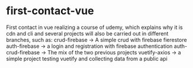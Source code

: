 # first-contact-vue

First contact in vue realizing a course of udemy, which explains why it is cdn and cli and  several projects will also be carried out in different branches, such as:
crud-firebase -> A simple crud with firebase fierestore
auth-firebase -> a login and registration with firebase authentication
auth-crud-firebase -> The mix of the two previous projects
vuetify-axios -> a simple project testing vuetify and collecting data from a public api
